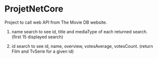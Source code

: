 # ProjetNetCore

Project to call web API from The Movie DB website.

1) name search to see id, title and mediaType of each returned search. (first 15 displayed search)

2) id search to see id, name, overview, votesAverage, votesCount. (return Film and TvSerie for a given id) 

